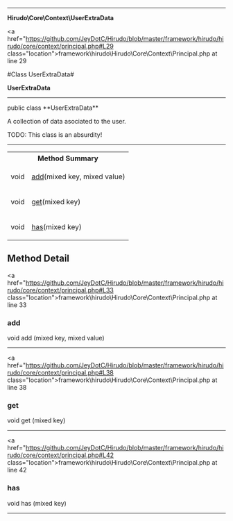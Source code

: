 
- - -

**Hirudo\Core\Context\UserExtraData**


<a href="https://github.com/JeyDotC/Hirudo/blob/master/framework/hirudo/hirudo/core/context/principal.php#L29 class="location">framework\hirudo\Hirudo\Core\Context\Principal.php at line 29</a>

#Class UserExtraData#

**UserExtraData**




- - -

<p class="signature">public  class **UserExtraData**</p>

<div class="comment" id="overview_description"><p>A collection of data asociated to the user.</p><p>TODO: This class is an absurdity!</p></div>



- - -

<table id="summary_method">
<tr><th colspan="2">Method Summary</th></tr>
<tr>
<td><span class='k'></span> <span class='nx'>void</span></td>
<td class="description"><p class="name"><a href="#add">add</a>(mixed key, mixed value)</p></td>
</tr>
<tr>
<td><span class='k'></span> <span class='nx'>void</span></td>
<td class="description"><p class="name"><a href="#get">get</a>(mixed key)</p></td>
</tr>
<tr>
<td><span class='k'></span> <span class='nx'>void</span></td>
<td class="description"><p class="name"><a href="#has">has</a>(mixed key)</p></td>
</tr>
</table>

<h2 id="detail_method">Method Detail</h2>

<a href="https://github.com/JeyDotC/Hirudo/blob/master/framework/hirudo/hirudo/core/context/principal.php#L33 class="location">framework\hirudo\Hirudo\Core\Context\Principal.php at line 33</a>

<h3 id="add()">add</h3>
<span class='k'></span> <span class='nx'>void</span> <span class='nf'>add</span> (mixed key, mixed value)

<div class="details">
</div>

- - -


<a href="https://github.com/JeyDotC/Hirudo/blob/master/framework/hirudo/hirudo/core/context/principal.php#L38 class="location">framework\hirudo\Hirudo\Core\Context\Principal.php at line 38</a>

<h3 id="get()">get</h3>
<span class='k'></span> <span class='nx'>void</span> <span class='nf'>get</span> (mixed key)

<div class="details">
</div>

- - -


<a href="https://github.com/JeyDotC/Hirudo/blob/master/framework/hirudo/hirudo/core/context/principal.php#L42 class="location">framework\hirudo\Hirudo\Core\Context\Principal.php at line 42</a>

<h3 id="has()">has</h3>
<span class='k'></span> <span class='nx'>void</span> <span class='nf'>has</span> (mixed key)

<div class="details">
</div>

- - -

